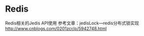 # Redis
Redis相关的Jedis API使用
参考文章：jedisLock—redis分布式锁实现
http://www.cnblogs.com/0201zcr/p/5942748.html